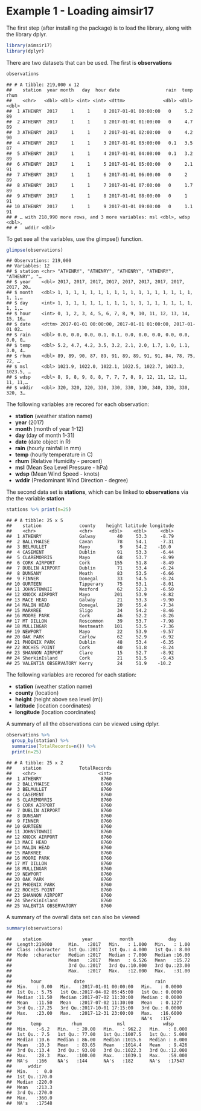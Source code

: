 Example 1 - Loading aimsir17
================

The first step (after installing the package) is to load the library,
along with the library dplyr.

``` r
library(aimsir17)
library(dplyr)
```

There are two datasets that can be used. The first is **observations**

``` r
observations
```

    ## # A tibble: 219,000 x 12
    ##    station  year month   day  hour date                 rain  temp  rhum
    ##    <chr>   <dbl> <dbl> <int> <int> <dttm>              <dbl> <dbl> <dbl>
    ##  1 ATHENRY  2017     1     1     0 2017-01-01 00:00:00   0     5.2    89
    ##  2 ATHENRY  2017     1     1     1 2017-01-01 01:00:00   0     4.7    89
    ##  3 ATHENRY  2017     1     1     2 2017-01-01 02:00:00   0     4.2    90
    ##  4 ATHENRY  2017     1     1     3 2017-01-01 03:00:00   0.1   3.5    87
    ##  5 ATHENRY  2017     1     1     4 2017-01-01 04:00:00   0.1   3.2    89
    ##  6 ATHENRY  2017     1     1     5 2017-01-01 05:00:00   0     2.1    91
    ##  7 ATHENRY  2017     1     1     6 2017-01-01 06:00:00   0     2      89
    ##  8 ATHENRY  2017     1     1     7 2017-01-01 07:00:00   0     1.7    89
    ##  9 ATHENRY  2017     1     1     8 2017-01-01 08:00:00   0     1      91
    ## 10 ATHENRY  2017     1     1     9 2017-01-01 09:00:00   0     1.1    91
    ## # … with 218,990 more rows, and 3 more variables: msl <dbl>, wdsp <dbl>,
    ## #   wddir <dbl>

To get see all the variables, use the glimpse() function.

``` r
glimpse(observations)
```

    ## Observations: 219,000
    ## Variables: 12
    ## $ station <chr> "ATHENRY", "ATHENRY", "ATHENRY", "ATHENRY", "ATHENRY", "…
    ## $ year    <dbl> 2017, 2017, 2017, 2017, 2017, 2017, 2017, 2017, 2017, 20…
    ## $ month   <dbl> 1, 1, 1, 1, 1, 1, 1, 1, 1, 1, 1, 1, 1, 1, 1, 1, 1, 1, 1,…
    ## $ day     <int> 1, 1, 1, 1, 1, 1, 1, 1, 1, 1, 1, 1, 1, 1, 1, 1, 1, 1, 1,…
    ## $ hour    <int> 0, 1, 2, 3, 4, 5, 6, 7, 8, 9, 10, 11, 12, 13, 14, 15, 16…
    ## $ date    <dttm> 2017-01-01 00:00:00, 2017-01-01 01:00:00, 2017-01-01 02…
    ## $ rain    <dbl> 0.0, 0.0, 0.0, 0.1, 0.1, 0.0, 0.0, 0.0, 0.0, 0.0, 0.0, 0…
    ## $ temp    <dbl> 5.2, 4.7, 4.2, 3.5, 3.2, 2.1, 2.0, 1.7, 1.0, 1.1, 3.0, 4…
    ## $ rhum    <dbl> 89, 89, 90, 87, 89, 91, 89, 89, 91, 91, 84, 78, 75, 72, …
    ## $ msl     <dbl> 1021.9, 1022.0, 1022.1, 1022.5, 1022.7, 1023.3, 1023.5, …
    ## $ wdsp    <dbl> 8, 9, 8, 9, 8, 8, 7, 7, 7, 8, 9, 12, 11, 12, 11, 11, 11,…
    ## $ wddir   <dbl> 320, 320, 320, 330, 330, 330, 330, 340, 330, 330, 320, 3…

The following variables are recored for each observation:

  - **station** (weather station name)
  - **year** (2017)
  - **month** (month of year 1-12)
  - **day** (day of month 1-31)
  - **date** (date object in R)
  - **rain** (hourly rainfall in mm)
  - **temp** (hourly temperature in C)
  - **rhum** (Relative Humidity - percent)
  - **msl** (Mean Sea Level Pressure - hPa)
  - **wdsp** (Mean Wind Speed - knots)
  - **wddir** (Predominant Wind Direction - degree)

The second data set is **stations**, which can be linked to
**observations** via the the variable **station**

``` r
stations %>% print(n=25)
```

    ## # A tibble: 25 x 5
    ##    station              county    height latitude longitude
    ##    <chr>                <chr>      <dbl>    <dbl>     <dbl>
    ##  1 ATHENRY              Galway        40     53.3     -8.79
    ##  2 BALLYHAISE           Cavan         78     54.1     -7.31
    ##  3 BELMULLET            Mayo           9     54.2    -10.0 
    ##  4 CASEMENT             Dublin        91     53.3     -6.44
    ##  5 CLAREMORRIS          Mayo          68     53.7     -8.99
    ##  6 CORK AIRPORT         Cork         155     51.8     -8.49
    ##  7 DUBLIN AIRPORT       Dublin        71     53.4     -6.24
    ##  8 DUNSANY              Meath         83     53.5     -6.66
    ##  9 FINNER               Donegal       33     54.5     -8.24
    ## 10 GURTEEN              Tipperary     75     53.1     -8.01
    ## 11 JOHNSTOWNII          Wexford       62     52.3     -6.50
    ## 12 KNOCK AIRPORT        Mayo         201     53.9     -8.82
    ## 13 MACE HEAD            Galway        21     53.3     -9.90
    ## 14 MALIN HEAD           Donegal       20     55.4     -7.34
    ## 15 MARKREE              Sligo         34     54.2     -8.46
    ## 16 MOORE PARK           Cork          46     52.2     -8.26
    ## 17 MT DILLON            Roscommon     39     53.7     -7.98
    ## 18 MULLINGAR            Westmeath    101     53.5     -7.36
    ## 19 NEWPORT              Mayo          22     53.9     -9.57
    ## 20 OAK PARK             Carlow        62     52.9     -6.92
    ## 21 PHOENIX PARK         Dublin        48     53.4     -6.35
    ## 22 ROCHES POINT         Cork          40     51.8     -8.24
    ## 23 SHANNON AIRPORT      Clare         15     52.7     -8.92
    ## 24 SherkinIsland        Cork          21     51.5     -9.43
    ## 25 VALENTIA OBSERVATORY Kerry         24     51.9    -10.2

The following variables are recored for each station:

  - **station** (weather station name)
  - **county** (location)
  - **height** (height above sea level (m))
  - **latitude** (location coordinates)
  - **longitude** (location coordinates)

A summary of all the observations can be viewed using dplyr.

``` r
observations %>% 
  group_by(station) %>% 
  summarise(TotalRecords=n()) %>%
  print(n=25)
```

    ## # A tibble: 25 x 2
    ##    station              TotalRecords
    ##    <chr>                       <int>
    ##  1 ATHENRY                      8760
    ##  2 BALLYHAISE                   8760
    ##  3 BELMULLET                    8760
    ##  4 CASEMENT                     8760
    ##  5 CLAREMORRIS                  8760
    ##  6 CORK AIRPORT                 8760
    ##  7 DUBLIN AIRPORT               8760
    ##  8 DUNSANY                      8760
    ##  9 FINNER                       8760
    ## 10 GURTEEN                      8760
    ## 11 JOHNSTOWNII                  8760
    ## 12 KNOCK AIRPORT                8760
    ## 13 MACE HEAD                    8760
    ## 14 MALIN HEAD                   8760
    ## 15 MARKREE                      8760
    ## 16 MOORE PARK                   8760
    ## 17 MT DILLON                    8760
    ## 18 MULLINGAR                    8760
    ## 19 NEWPORT                      8760
    ## 20 OAK PARK                     8760
    ## 21 PHOENIX PARK                 8760
    ## 22 ROCHES POINT                 8760
    ## 23 SHANNON AIRPORT              8760
    ## 24 SherkinIsland                8760
    ## 25 VALENTIA OBSERVATORY         8760

A summary of the overall data set can also be
    viewed

``` r
summary(observations)
```

    ##    station               year          month             day       
    ##  Length:219000      Min.   :2017   Min.   : 1.000   Min.   : 1.00  
    ##  Class :character   1st Qu.:2017   1st Qu.: 4.000   1st Qu.: 8.00  
    ##  Mode  :character   Median :2017   Median : 7.000   Median :16.00  
    ##                     Mean   :2017   Mean   : 6.526   Mean   :15.72  
    ##                     3rd Qu.:2017   3rd Qu.:10.000   3rd Qu.:23.00  
    ##                     Max.   :2017   Max.   :12.000   Max.   :31.00  
    ##                                                                    
    ##       hour            date                          rain        
    ##  Min.   : 0.00   Min.   :2017-01-01 00:00:00   Min.   : 0.0000  
    ##  1st Qu.: 5.75   1st Qu.:2017-04-02 05:45:00   1st Qu.: 0.0000  
    ##  Median :11.50   Median :2017-07-02 11:30:00   Median : 0.0000  
    ##  Mean   :11.50   Mean   :2017-07-02 11:30:00   Mean   : 0.1227  
    ##  3rd Qu.:17.25   3rd Qu.:2017-10-01 17:15:00   3rd Qu.: 0.0000  
    ##  Max.   :23.00   Max.   :2017-12-31 23:00:00   Max.   :16.6000  
    ##                                                NA's   :157      
    ##       temp           rhum             msl              wdsp       
    ##  Min.   :-6.2   Min.   : 20.00   Min.   : 962.2   Min.   : 0.000  
    ##  1st Qu.: 7.5   1st Qu.: 77.00   1st Qu.:1007.5   1st Qu.: 5.000  
    ##  Median :10.6   Median : 86.00   Median :1015.6   Median : 8.000  
    ##  Mean   :10.3   Mean   : 83.65   Mean   :1014.4   Mean   : 9.426  
    ##  3rd Qu.:13.4   3rd Qu.: 93.00   3rd Qu.:1022.3   3rd Qu.:12.000  
    ##  Max.   :28.3   Max.   :100.00   Max.   :1039.1   Max.   :59.000  
    ##  NA's   :166    NA's   :144      NA's   :182      NA's   :17547   
    ##      wddir      
    ##  Min.   :  0.0  
    ##  1st Qu.:170.0  
    ##  Median :220.0  
    ##  Mean   :213.3  
    ##  3rd Qu.:270.0  
    ##  Max.   :360.0  
    ##  NA's   :17548
